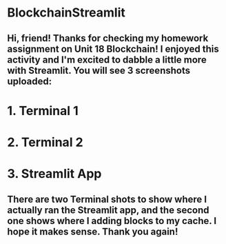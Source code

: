 # BlockchainStreamlit

## Hi, friend! Thanks for checking my homework assignment on Unit 18 Blockchain! I enjoyed this activity and I'm excited to dabble a little more with Streamlit. You will see 3 screenshots uploaded: 
# 1. Terminal 1
# 2. Terminal 2
# 3. Streamlit App

## There are two Terminal shots to show where I actually ran the Streamlit app, and the second one shows where I adding blocks to my cache. I hope it makes sense. Thank you again! 
